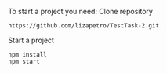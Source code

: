 To start a project you need:
Сlone repository

``` https://github.com/lizapetro/TestTask-2.git ```

Start a project

```
npm install
npm start
```